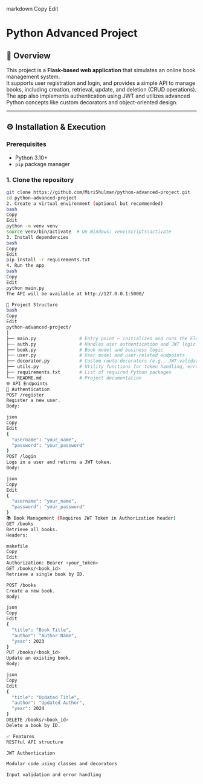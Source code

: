 
markdown
Copy
Edit
# Python Advanced Project

## 📌 Overview

This project is a **Flask-based web application** that simulates an online book management system.  
It supports user registration and login, and provides a simple API to manage books, including creation, retrieval, update, and deletion (CRUD operations).  
The app also implements authentication using JWT and utilizes advanced Python concepts like custom decorators and object-oriented design.

---

## ⚙️ Installation & Execution

### Prerequisites
- Python 3.10+
- `pip` package manager

### 1. Clone the repository
```bash
git clone https://github.com/MiriShulman/python-advanced-project.git
cd python-advanced-project
2. Create a virtual environment (optional but recommended)
bash
Copy
Edit
python -m venv venv
source venv/bin/activate  # On Windows: venv\Scripts\activate
3. Install dependencies
bash
Copy
Edit
pip install -r requirements.txt
4. Run the app
bash
Copy
Edit
python main.py
The API will be available at http://127.0.0.1:5000/

📁 Project Structure
bash
Copy
Edit
python-advanced-project/
│
├── main.py                # Entry point – initializes and runs the Flask app
├── auth.py                # Handles user authentication and JWT logic
├── book.py                # Book model and business logic
├── user.py                # User model and user-related endpoints
├── decorator.py           # Custom route decorators (e.g., JWT validation)
├── utils.py               # Utility functions for token handling, error messages, etc.
├── requirements.txt       # List of required Python packages
└── README.md              # Project documentation
🌐 API Endpoints
🔐 Authentication
POST /register
Register a new user.
Body:

json
Copy
Edit
{
  "username": "your_name",
  "password": "your_password"
}
POST /login
Logs in a user and returns a JWT token.
Body:

json
Copy
Edit
{
  "username": "your_name",
  "password": "your_password"
}
📚 Book Management (Requires JWT Token in Authorization header)
GET /books
Retrieve all books.
Headers:

makefile
Copy
Edit
Authorization: Bearer <your_token>
GET /books/<book_id>
Retrieve a single book by ID.

POST /books
Create a new book.
Body:

json
Copy
Edit
{
  "title": "Book Title",
  "author": "Author Name",
  "year": 2023
}
PUT /books/<book_id>
Update an existing book.
Body:

json
Copy
Edit
{
  "title": "Updated Title",
  "author": "Updated Author",
  "year": 2024
}
DELETE /books/<book_id>
Delete a book by ID.

✅ Features
RESTful API structure

JWT Authentication

Modular code using classes and decorators

Input validation and error handling


